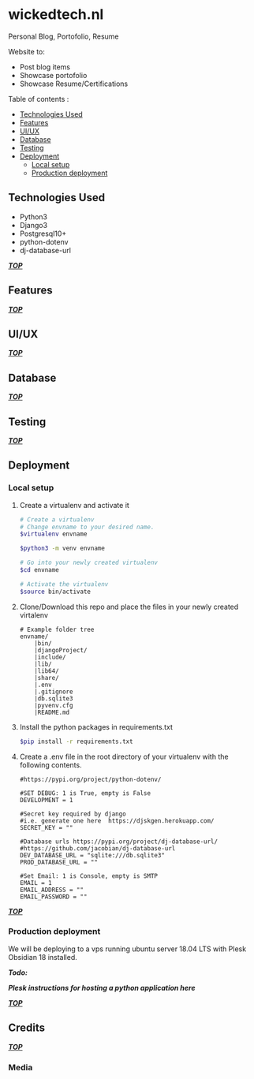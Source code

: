 # wickedtech.nl

Personal Blog, Portofolio, Resume

Website to:

- Post blog items
- Showcase portofolio
- Showcase Resume/Certifications

Table of contents :

- [Technologies Used](#Technologies-Used)
- [Features](#Features)
- [UI/UX](#UI/UX)
- [Database](#Database)
- [Testing](#Testing)
- [Deployment](#Deployment)
  - [Local setup](#Local-setup)
  - [Production deployment](#Production-deployment)

## Technologies Used

- Python3
- Django3
- Postgresql10+
- python-dotenv
- dj-database-url

[***TOP***](#wickedtech.nl)

## Features

[***TOP***](#wickedtech.nl)

## UI/UX

[***TOP***](#wickedtech.nl)

## Database

[***TOP***](#wickedtech.nl)

## Testing

[***TOP***](#wickedtech.nl)

## Deployment

### Local setup

1. Create a virtualenv and activate it

    ```bash
    # Create a virtualenv
    # Change envname to your desired name.
    $virtualenv envname

    $python3 -m venv envname

    # Go into your newly created virtualenv
    $cd envname

    # Activate the virtualenv
    $source bin/activate
    ```

2. Clone/Download this repo and place the files in your newly created virtalenv

    ```dirtree
    # Example folder tree
    envname/
        |bin/
        |djangoProject/
        |include/
        |lib/
        |lib64/
        |share/
        |.env
        |.gitignore
        |db.sqlite3
        |pyvenv.cfg
        |README.md
    ```

3. Install the python packages in requirements.txt

    ```bash
    $pip install -r requirements.txt
    ```

4. Create a .env file in the root directory of your virtualenv
with the following contents.

    ```envfile
    #https://pypi.org/project/python-dotenv/

    #SET DEBUG: 1 is True, empty is False
    DEVELOPMENT = 1

    #Secret key required by django
    #i.e. generate one here  https://djskgen.herokuapp.com/
    SECRET_KEY = ""

    #Database urls https://pypi.org/project/dj-database-url/
    #https://github.com/jacobian/dj-database-url
    DEV_DATABASE_URL = "sqlite:///db.sqlite3"
    PROD_DATABASE_URL = ""

    #Set Email: 1 is Console, empty is SMTP
    EMAIL = 1
    EMAIL_ADDRESS = ""
    EMAIL_PASSWORD = ""
    ```

[***TOP***](#wickedtech.nl)

### Production deployment

We will be deploying to a vps running ubuntu server 18.04 LTS with
Plesk Obsidian 18 installed.

***Todo:***

***Plesk instructions for hosting a python application here***

[***TOP***](#wickedtech.nl)

## Credits

[***TOP***](#wickedtech.nl)

### Media
